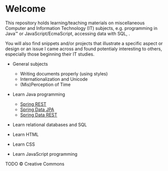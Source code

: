 # Welcome

This repository holds learning/teaching materials on miscellaneous Computer and Information Technology (IT) subjects, e.g. programming in Java&trade; or JavaScript/EcmaScript, accessing data with SQL, .

You will also find snippets and/or projects that illustrate a specific aspect or design or an issue I came across and found potentialy interesting to others, especially those beginning their IT studies.

- General subjects
  - Writing documents properly (using styles)
  - Internationalization and Unicode
  - (Mis)Perception of Time

- Learn Java programming
  - [Spring REST](spring/practice-spring-rest.md)
  - [Spring Data JPA](spring/practice-spring-jpa.md)
  - [Spring Data REST](spring/practice-spring-jpa.md)

- Learn relational databases and SQL

- Learn HTML

- Learn CSS

- Learn JavaScript programming

TODO &copy; Creative Commons
